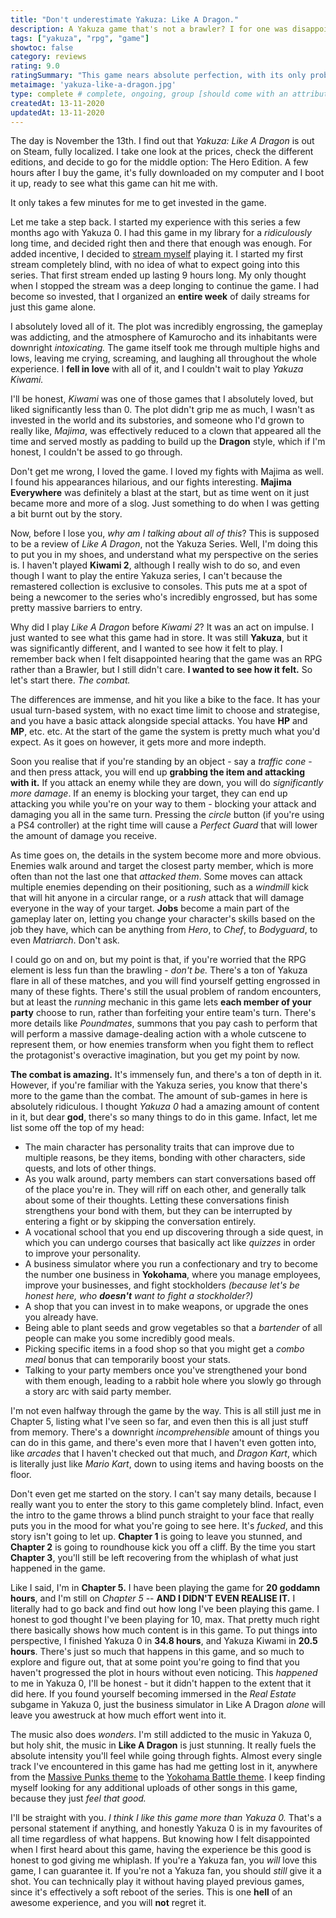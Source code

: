 ```yaml
---
title: "Don't underestimate Yakuza: Like A Dragon."
description: A Yakuza game that's not a brawler? I for one was disappointed. At least that is, before I actually played it.
tags: ["yakuza", "rpg", "game"]
showtoc: false
category: reviews
rating: 9.0
ratingSummary: "This game nears absolute perfection, with its only problems being incredibly minor. Definitely an experience you shouldn't miss."
metaimage: 'yakuza-like-a-dragon.jpg'
type: complete # complete, ongoing, group [should come with an attribute (partAmnt)]
createdAt: 13-11-2020
updatedAt: 13-11-2020
---
```


The day is November the 13th. I find out that _Yakuza: Like A Dragon_ is out on Steam, fully localized. I take one look at the prices,
check the different editions, and decide to go for the middle option: The Hero Edition. A few hours after I buy the game, it's fully 
downloaded on my computer and I boot it up, ready to see what this game can hit me with.

It only takes a few minutes for me to get invested in the game.

Let me take a step back. I started my experience with this series a few months ago with Yakuza 0. I had this game in my library for a 
_ridiculously_ long time, and decided right then and there that enough was enough. For added incentive, I decided to [stream myself](https://twitch.tv/enbyss_)
playing it. I started my first stream completely blind, with no idea of what to expect going into this series. That first stream ended up lasting 
9 hours long. My only thought when I stopped the stream was a deep longing to continue the game. I had become so invested, that I organized an **entire week**
of daily streams for just this game alone.

I absolutely loved all of it. The plot was incredibly engrossing, the gameplay was addicting, and the atmosphere of Kamurocho and its inhabitants were 
downright _intoxicating._ The game itself took me through multiple highs and lows, leaving me crying, screaming, and laughing all throughout the whole experience.
I **fell in love** with all of it, and I couldn't wait to play _Yakuza Kiwami._

I'll be honest, _Kiwami_ was one of those games that I absolutely loved, but liked significantly less than 0. The plot didn't grip me as much, I wasn't as 
invested in the world and its substories, and someone who I'd grown to really like, _Majima_, was effectively reduced to a clown that appeared all the time
and served mostly as padding to build up the **Dragon** style, which if I'm honest, I couldn't be assed to go through.

Don't get me wrong, I loved the game. I loved my fights with Majima as well. I found his appearances hilarious, and our fights interesting. **Majima Everywhere**
was definitely a blast at the start, but as time went on it just became more and more of a slog. Just something to do when I was getting a bit burnt out by the 
story.

Now, before I lose you, _why am I talking about all of this_? This is supposed to be a review of _Like A Dragon_, not the Yakuza Series. Well, I'm doing this to 
put you in my shoes, and understand what my perspective on the series is. I haven't played **Kiwami 2**, although I really wish to do so, and even though I want 
to play the entire Yakuza series, I can't because the remastered collection is exclusive to consoles. This puts me at a spot of being a newcomer to the series
who's incredibly engrossed, but has some pretty massive barriers to entry.

Why did I play _Like A Dragon_ before _Kiwami 2_? It was an act on impulse. I just wanted to see what this game had in store. It was still **Yakuza**, but it was 
significantly different, and I wanted to see how it felt to play. I remember back when I felt disappointed hearing that the game was an RPG rather than a Brawler,
but I still didn't care. **I wanted to see how it felt.** So let's start there. _The combat._

The differences are immense, and hit you like a bike to the face. It has your usual turn-based system, with no exact time limit to choose and strategise, and you have
a basic attack alongside special attacks. You have **HP** and **MP**, etc. etc. At the start of the game the system is pretty much what you'd expect. As it goes on however, 
it gets more and more indepth. 

Soon you realise that if you're standing by an object - say a _traffic cone_ - and then press attack, you will end up **grabbing the item and attacking with it.** If you attack an enemy while they are down, you will do _significantly more damage_. If an enemy is blocking your target, they can end up attacking you while you're on your way to them - blocking your attack and damaging you all in the same turn. Pressing the _circle_ button (if you're using a PS4 controller) at the right time will cause a _Perfect Guard_ that will lower the amount of damage you receive.

As time goes on, the details in the system become more and more obvious. Enemies walk around and target the closest party member, which is more often than not the last one that _attacked them_. Some moves can attack multiple enemies depending on their positioning, such as a _windmill_ kick that will hit anyone in a circular range, or a _rush_ attack that will damage everyone in the way of your target. **Jobs** become a main part of the gameplay later on, letting you change your character's skills based on the job they have, which can be anything from _Hero_, to _Chef_, to _Bodyguard_, to even _Matriarch_. Don't ask.

I could go on and on, but my point is that, if you're worried that the RPG element is less fun than the brawling - _don't be._ There's a ton of Yakuza flare in all of these matches, and you will find yourself getting engrossed in many of these fights. There's still the usual problem of random encounters, but at least the _running_ mechanic in this game lets **each member of your party** choose to run, rather than forfeiting your entire team's turn. There's more details like _Poundmates_, summons that you pay cash to perform that will perform a massive damage-dealing action with a whole cutscene to represent them, or how enemies transform when you fight them to reflect the protagonist's overactive imagination, but you get my point by now.

**The combat is amazing.** It's immensely fun, and there's a ton of depth in it. However, if you're familiar with the Yakuza series, you know that there's more to the game than the combat. The amount of sub-games in here is absolutely ridiculous. I thought _Yakuza 0_ had a amazing amount of content in it, but dear **god**, there's so many things to do in this game. Infact, let me list some off the top of my head:

- The main character has personality traits that can improve due to multiple reasons, be they items, bonding with other characters, side quests, and lots of other things.
- As you walk around, party members can start conversations based off of the place you're in. They will riff on each other, and generally talk about some of their thoughts. Letting these conversations finish strengthens your bond with them, but they can be interrupted by entering a fight or by skipping the conversation entirely.
- A vocational school that you end up discovering through a side quest, in which you can undergo courses that basically act like _quizzes_ in order to improve your personality.
- A business simulator where you run a confectionary and try to become the number one business in **Yokohama**, where you manage employees, improve your businesses, and fight stockholders _(because let's be honest here, who **doesn't** want to fight a stockholder?)_
- A shop that you can invest in to make weapons, or upgrade the ones you already have.
- Being able to plant seeds and grow vegetables so that a _bartender_ of all people can make you some incredibly good meals.
- Picking specific items in a food shop so that you might get a _combo meal_ bonus that can temporarily boost your stats.
- Talking to your party members once you've strengthened your bond with them enough, leading to a rabbit hole where you slowly go through a story arc with said party member.

I'm not even halfway through the game by the way. This is all still just me in Chapter 5, listing what I've seen so far, and even then this is all just stuff from memory. There's a downright _incomprehensible_ amount of things you can do in this game, and there's even more that I haven't even gotten into, like _arcades_ that I haven't checked out that much, and _Dragon Kart_, which is literally just like _Mario Kart_, down to using items and having boosts on the floor.

Don't even get me started on the story. I can't say many details, because I really want you to enter the story to this game completely blind. Infact, even the intro to the game throws a blind punch straight to your face that really puts you in the mood for what you're going to see here. It's _fucked_, and this story isn't going to let up. 
**Chapter 1** is going to leave you stunned, and **Chapter 2** is going to roundhouse kick you off a cliff. By the time you start **Chapter 3**, you'll still be left recovering from the whiplash of what just happened in the game.

Like I said, I'm in **Chapter 5.** I have been playing the game for **20 goddamn hours**, and I'm still on _Chapter 5_ -- **AND I DIDN'T EVEN REALISE IT.** I literally had to go back and find out how long I've been playing this game. I honest to god thought I've been playing for 10, max. That pretty much right there basically shows how much content is in this game. To put things into perspective, I finished Yakuza 0 in **34.8 hours**, and Yakuza Kiwami in **20.5 hours**. There's just so much that happens in this game, and so much to explore and figure out, that at some point you're going to find that you haven't progressed the plot in hours without even noticing. This _happened_ to me in Yakuza 0, I'll be honest - but it didn't happen to the extent that it did here. If you found yourself becoming immersed in the _Real Estate_ subgame in Yakuza 0, just the business simulator in Like A Dragon _alone_ will leave you awestruck at how much effort went into it.

The music also does _wonders_. I'm still addicted to the music in Yakuza 0, but holy shit, the music in **Like A Dragon** is just stunning. It really fuels the absolute intensity you'll feel while going through fights. Almost every single track I've encountered in this game has had me getting lost in it, anywhere from the [Massive Punks theme](https://www.youtube.com/watch?v=yyN7PmW11u4) to the [Yokohama Battle theme](https://www.youtube.com/watch?v=cHuRaPrFozc). I keep finding myself looking for any additional uploads of other songs in this game, because they just _feel that good._

I'll be straight with you. _I think I like this game more than Yakuza 0._ That's a personal statement if anything, and honestly Yakuza 0 is in my favourites of all time regardless of what happens. But knowing how I felt disappointed when I first heard about this game, having the experience be this good is honest to god giving me whiplash. If you're a Yakuza fan, you _will_ love this game, I can guarantee it. If you're not a Yakuza fan, you should _still_ give it a shot. You can technically play it without having played previous games, since it's effectively a soft reboot of the series. This is one **hell** of an awesome experience, and you will **not** regret it.
